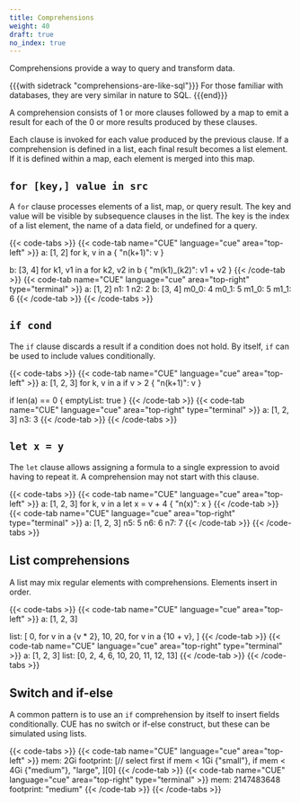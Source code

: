 ```yaml
---
title: Comprehensions
weight: 40
draft: true
no_index: true
---
```



Comprehensions provide a way to query and transform data.

{{{with sidetrack "comprehensions-are-like-sql"}}}
For those familiar with databases, they are very similar in nature to SQL.
{{{end}}}

A comprehension consists of 1 or more clauses followed by a map to emit a result
for each of the 0 or more results produced by these clauses.

Each clause is invoked for each value produced by the previous clause.
If a comprehension is defined in a list, each final result becomes a list
element.
If it is defined within a map, each element is merged into this map.

## `for [key,] value in src`

A `for` clause processes elements of a list, map, or query result.
The key and value will be visible by subsequence clauses in the list.
The key is the index of a list element, the name of a data field, or undefined
for a query.

{{< code-tabs >}}
{{< code-tab name="CUE" language="cue" area="top-left" >}}
a: [1, 2]
for k, v in a {
	"n\(k+1)": v
}

b: [3, 4]
for k1, v1 in a
for k2, v2 in b {
	"m\(k1)_\(k2)": v1 + v2
}
{{< /code-tab >}}
{{< code-tab name="CUE" language="cue" area="top-right" type="terminal" >}}
a: [1, 2]
n1: 1
n2: 2
b: [3, 4]
m0_0: 4
m0_1: 5
m1_0: 5
m1_1: 6
{{< /code-tab >}}
{{< /code-tabs >}}

## `if cond`

The `if` clause discards a result if a condition does not hold.
By itself, `if` can be used to include values conditionally.

{{< code-tabs >}}
{{< code-tab name="CUE" language="cue" area="top-left" >}}
a: [1, 2, 3]
for k, v in a
if v > 2 {
	"n\(k+1)": v
}

if len(a) == 0 {
	emptyList: true
}
{{< /code-tab >}}
{{< code-tab name="CUE" language="cue" area="top-right" type="terminal" >}}
a: [1, 2, 3]
n3: 3
{{< /code-tab >}}
{{< /code-tabs >}}

## `let x = y`

The `let` clause allows assigning a formula to a single expression to avoid
having to repeat it.
A comprehension may not start with this clause.

{{< code-tabs >}}
{{< code-tab name="CUE" language="cue" area="top-left" >}}
a: [1, 2, 3]
for k, v in a
let x = v + 4 {
	"n\(x)": x
}
{{< /code-tab >}}
{{< code-tab name="CUE" language="cue" area="top-right" type="terminal" >}}
a: [1, 2, 3]
n5: 5
n6: 6
n7: 7
{{< /code-tab >}}
{{< /code-tabs >}}

<!-- TODO

reduce z=b  // to/ with

order x with a, b in expr

group [ref=]expr

-->

## List comprehensions

A list may mix regular elements with comprehensions.
Elements insert in order.

{{< code-tabs >}}
{{< code-tab name="CUE" language="cue" area="top-left" >}}
a: [1, 2, 3]

list: [
	0,
	for v in a {v * 2},
	10,
	20,
	for v in a {10 + v},
]
{{< /code-tab >}}
{{< code-tab name="CUE" language="cue" area="top-right" type="terminal" >}}
a: [1, 2, 3]
list: [0, 2, 4, 6, 10, 20, 11, 12, 13]
{{< /code-tab >}}
{{< /code-tabs >}}

## Switch and if-else

A common pattern is to use an `if` comprehension by itself to insert fields
conditionally.
CUE has no switch or if-else construct, but these can be simulated using lists.

{{< code-tabs >}}
{{< code-tab name="CUE" language="cue" area="top-left" >}}
mem: 2Gi
footprint: [// select first
	if mem < 1Gi {"small"},
	if mem < 4Gi {"medium"},
	"large",
][0]
{{< /code-tab >}}
{{< code-tab name="CUE" language="cue" area="top-right" type="terminal" >}}
mem:       2147483648
footprint: "medium"
{{< /code-tab >}}
{{< /code-tabs >}}

